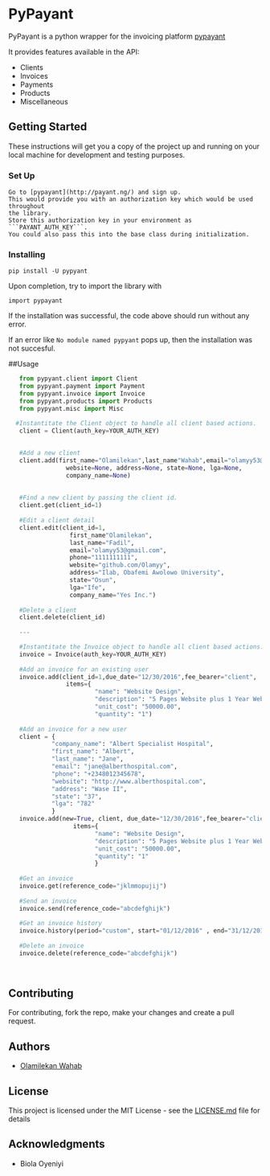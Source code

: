 # PyPayant

PyPayant is a python wrapper for the invoicing platform [pypayant](http://payant.ng/)

It provides features available in the API:

* Clients
* Invoices
* Payments
* Products
* Miscellaneous

## Getting Started

These instructions will get you a copy of the project up and running on your local machine for development and testing purposes.

### Set Up
    Go to [pypayant](http://payant.ng/) and sign up.
    This would provide you with an authorization key which would be used throughout
    the library.
    Store this authorization key in your environment as ```PAYANT_AUTH_KEY```.
    You could also pass this into the base class during initialization.

### Installing

```
pip install -U pypyant
```


Upon completion, try to import the library with

```
import pypayant
```

If the installation was successful, the code above should run without any error.

If an error like ```No module named pypyant``` pops up, then the installation was not succesful.


##Usage

```python
   from pypyant.client import Client
   from pypyant.payment import Payment
   from pypyant.invoice import Invoice
   from pypyant.products import Products
   from pypyant.misc import Misc

  #Instantitate the Client object to handle all client based actions.  
   client = Client(auth_key=YOUR_AUTH_KEY)
    
    
   #Add a new client
   client.add(first_name="Olamilekan",last_name"Wahab",email="olamyy53@gmail.com",phone="000000000000",
                website=None, address=None, state=None, lga=None,
                company_name=None)
                
                
   #Find a new client by passing the client id.
   client.get(client_id=1)
    
   #Edit a client detail
   client.edit(client_id=1,
                 first_name"Olamilekan",
                 last_name="Fadil",
                 email="olamyy53@gmail.com",
                 phone="1111111111",
                 website="github.com/Olamyy",
                 address="Ilab, Obafemi Awolowo University",
                 state="Osun",
                 lga="Ife",
                 company_name="Yes Inc.") 
    
   #Delete a client
   client.delete(client_id)
   
   ---

   #Instantitate the Invoice object to handle all client based actions.  
   invoice = Invoice(auth_key=YOUR_AUTH_KEY)  
   
   #Add an invoice for an existing user
   invoice.add(client_id=1,due_date="12/30/2016",fee_bearer="client",
                items={
                        "name": "Website Design",
                        "description": "5 Pages Website plus 1 Year Web Hosting",
                        "unit_cost": "50000.00",
                        "quantity": "1")
   
   #Add an invoice for a new user
   client = {
            "company_name": "Albert Specialist Hospital",
            "first_name": "Albert",
            "last_name": "Jane",
            "email": "jane@alberthospital.com",
            "phone": "+2348012345678",
            "website": "http://www.alberthospital.com",
            "address": "Wase II",
            "state": "37",
            "lga": "782"
            }
   invoice.add(new=True, client, due_date="12/30/2016",fee_bearer="client",
                  items={
                        "name": "Website Design",
                        "description": "5 Pages Website plus 1 Year Web Hosting",
                        "unit_cost": "50000.00",
                        "quantity": "1" 
                        }
    
   #Get an invoice
   invoice.get(reference_code="jklmmopujij")
   
   #Send an invoice
   invoice.send(reference_code="abcdefghijk")
   
   #Get an invoice history
   invoice.history(period="custom", start="01/12/2016" , end="31/12/2016")
   
   #Delete an invoice
   invoice.delete(reference_code="abcdefghijk")
   
   
```


## Contributing

For contributing, fork the repo, make your  changes and create a pull request.




## Authors

* [Olamilekan Wahab](https://github.com/Olamyy)


## License

This project is licensed under the MIT License - see the [LICENSE.md](LICENSE.md) file for details

## Acknowledgments

* Biola Oyeniyi


